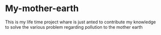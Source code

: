 # My-mother-earth
This is my life time project whare is just anted to contribute my knowledge to solve the various problem regarding pollution to the mother earth
